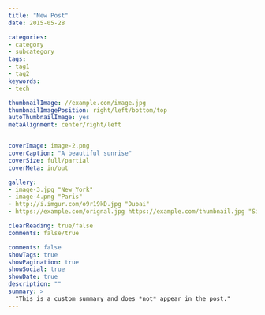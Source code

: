 ```yaml
---
title: "New Post"
date: 2015-05-28

categories:
- category
- subcategory
tags:
- tag1
- tag2
keywords:
- tech

thumbnailImage: //example.com/image.jpg
thumbnailImagePosition: right/left/bottom/top
autoThumbnailImage: yes
metaAlignment: center/right/left


coverImage: image-2.png
coverCaption: "A beautiful sunrise"
coverSize: full/partial
coverMeta: in/out

gallery:
- image-3.jpg "New York"
- image-4.png "Paris"
- http://i.imgur.com/o9r19kD.jpg "Dubai"
- https://example.com/orignal.jpg https://example.com/thumbnail.jpg "Sidney"

clearReading: true/false	
comments: false/true

comments: false
showTags: true
showPagination: true
showSocial: true
showDate: true
description: ""
summary: >
  "This is a custom summary and does *not* appear in the post."
---
```


<!--more-->